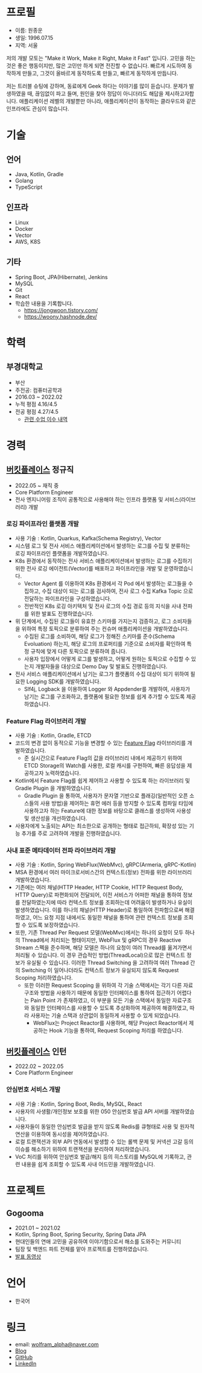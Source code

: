 # 프로필

- 이름: 원종운
- 생일: 1996.07.15
- 지역: 서울

저의 개발 모토는 "Make it Work, Make it Right, Make it Fast" 입니다. 고민을 하는 것은 좋은 행동이지만, 많은 고민만 하게 되면 전진할 수 없습니다. 빠르게 시도하여 동작하게 만들고, 그것이 올바르게 동작하도록 만들고, 빠르게 동작하게 만듭니다. 

저는 트러블 슈팅에 강하며, 동료에게 Geek 하다는 이야기를 많이 듣습니다. 문제가 발생하였을 때, 끊임없이 파고 들며, 원인을 찾아 정답이 아니더라도 해답을 제시하고자합니다.
애플리케이션 레벨의 개발뿐만 아니라, 애플리케이션이 동작하는 클라우드와 같은 인프라에도 관심이 많습니다.

# 기술

## 언어

- Java, Kotlin, Gradle
- Golang
- TypeScript

## 인프라

- Linux
- Docker
- Vector
- AWS, K8S

## 기타

- Spring Boot, JPA(Hibernate), Jenkins
- MySQL
- Git
- React
- 학습한 내용을 기록합니다.
  - <https://jongwoon.tistory.com/>
  - <https://woony.hashnode.dev/>

# 학력

## 부경대학교

- 부산
- 주전공: 컴퓨터공학과
- 2016.03 ~ 2022.02
- 누적 평점 4.16/4.5
- 전공 평점 4.27/4.5
  - [관련 수업 이수 내역](./COURSE.md)

# 경력

## [버킷플레이스](https://www.bucketplace.com/) 정규직

- 2022.05 ~ 재직 중
- Core Platform Engineer
- 전사 엔지니어링 조직이 공통적으로 사용해야 하는 인프라 플랫폼 및 서비스(라이브러리) 개발

### 로깅 파이프라인 플랫폼 개발

- 사용 기술 : Kotlin, Quarkus, Kafka(Schema Registry), Vector
- 시스템 로그 및 전사 서비스 애플리케이션에서 발생하는 로그를 수집 및 분류하는 로깅 파이프라인 플랫폼을 개발하였습니다.
- K8s 환경에서 동작하는 전사 서비스 애플리케이션에서 발생하는 로그를 수집하기 위한 전사 로깅 에이전트(Vector)를 배포하고 파이프라인을 개발 및 운영하였습니다.
   - Vector Agent 를 이용하여 K8s 환경에서 각 Pod 에서 발생하는 로그들을 수집하고, 수집 대상이 되는 로그를 검사하여, 전사 로그 수집 Kafka Topic 으로 전달하는 파이프라인을 구성하였습니다.
   - 전반적인 K8s 로깅 아키텍처 및 전사 로그의 수집 경로 등의 지식을 사내 전파를 위한 발표도 진행하였습니다.
- 위 단계에서, 수집된 로그들이 유효한 스키마를 가지는지 검증하고, 로그 소비자들을 위하여 특정 토픽으로 분류하여 주는 컨슈머 애플리케이션을 개발하였습니다.
   - 수집된 로그를 소비하여, 해당 로그가 정해진 스키마를 준수(Schema Evoluation) 하는지, 해당 로그의 프로퍼티를 기준으로 소비자를 확인하여 특정 규칙에 맞게 다른 토픽으로 분류하여 줍니다.
   - 사용자 입장에서 어떻게 로그를 발생하고, 어떻게 원하는 토픽으로 수집할 수 있는지 개발자들을 대상으로 Demo Day 및 발표도 진행하였습니다.
- 전사 서비스 애플리케이션에서 남기는 로그가 플랫폼의 수집 대상이 되기 위하여 필요한 Logging SDK를 개발하였습니다.
   - Slf4j, Logback 을 이용하여 Logger 와 Appdender를 개발하여, 사용자가 남기는 로그를 구조화하고, 플랫폼에 필요한 정보를 쉽게 추가할 수 있도록 제공하였습니다.

### Feature Flag 라이브러리 개발

- 사용 기술 : Kotlin, Gradle, ETCD
- 코드의 변경 없이 동적으로 기능을 변경할 수 있는 [Feature Flag](https://martinfowler.com/articles/feature-toggles.html) 라이브러리를 개발하였습니다.
  - 준 실시간으로 Feature Flag의 값을 라이브러리 내에서 제공하기 위하여 ETCD Storage의 Watch를 사용한, 로컬 캐시를 구현하여, 빠른 응답성을 제공하고자 노력하였습니다.
- Kotlin에서 Feature Flag를 쉽게 제어하고 사용할 수 있도록 하는 라이브러리 및 Gradle Plugin 을 개발하였습니다.
  - Gradle Plugin 을 통하여, 사용자가 문자열 기반으로 플래깅(일반적인 오픈 소스들의 사용 방법)을 제어하는 휴먼 에러 등을 방지할 수 있도록 컴파일 타임에 사용하고자 하는 Feature에 대한 정보를 바탕으로 클래스를 생성하여 사용성 및 생산성을 개선하였습니다.
- 사용자에게 노출되는 API는 최소한으로 공개하는 형태로 접근하되, 확장성 있는 기능 추가를 주로 고려하여 개발을 진행하였습니다.

### 사내 표준 메타데이터 전파 라이브러리 개발

- 사용 기술 : Kotlin, Spring WebFlux(WebMvc), gRPC(Armeria, gRPC-Kotlin)
- MSA 환경에서 여러 마이크로서비스간의 컨텍스트(정보) 전파를 위한 라이브러리 개발하였습니다.
- 기존에는 여러 채널(HTTP Header, HTTP Cookie, HTTP Request Body, HTTP Query)로 파편화되어 전달되어, 이전 서비스가 어떠한 채널을 통하여 정보를 전달하였는지에 따라 컨텍스트 정보를 조회하는데 어려움이 발생하거나 유실이 발생하였습니다. 이를 하나의 채널(HTTP Header)로 통일하여 전파함으로써 해결하였고, 어느 요청 지점 내에서도 동일한 채널을 통하여 관련 컨텍스트 정보를 조회할 수 있도록 보장하였습니다.
- 또한, 기존 Thread Per Request 모델(WebMvc)에서는 하나의 요청이 모두 하나의 Thread에서 처리되는 형태이지만, WebFlux 및 gRPC의 경우 Reactive Stream 스펙을 준수하며, 해당 모델은 하나의 요청이 여러 Thread를 옮겨가면서 처리될 수 있습니다. 이 경우 관습적인 방법(ThreadLocal)으로 많은 컨텍스트 정보가 유실될 수 있습니다. 이러한 Thread Switching 을 고려하여 여러 Thread 간의 Switching 이 일어나더라도 컨텍스트 정보가 유실되지 않도록 Request Scoping 처리하였습니다.
   - 또한 이러한 Request Scoping 을 위하여 각 기술 스택에서는 각기 다른 자료구조와 방법을 사용하기 때문에 동일한 인터페이스를 통하여 접근하기 어렵다는 Pain Point 가 존재하였고, 이 부분을 모든 기술 스택에서 동일한 자료구조와 동일한 인터페이스를 사용할 수 있도록 추상화하여 제공하여 해결하였고, 따라 사용자는 기술 스택과 상관없이 동일하게 사용할 수 있게 되었습니다.
      - WebFlux는 Project Reactor를 사용하며, 해당 Project Reactor에서 제공하는 Hook 기능을 통하여, Request Scoping 처리를 하였습니다.

## [버킷플레이스](https://www.bucketplace.com/) 인턴

- 2022.02 ~ 2022.05
- Core Platform Engineer

### 안심번호 서비스 개발

- 사용 기술 : Kotlin, Spring Boot, Redis, MySQL, React
- 사용자의 사생활/개인정보 보호를 위한 050 안심번호 발급 API 서버를 개발하였습니다.
- 사용자들이 동일한 안심번호 발급을 받지 않도록 Redis를 큐형태로 사용 및 원자적 연산을 이용하여 동시성을 제어하였습니다.
- 로컬 트랜잭션과 외부 API 연동에서 발생할 수 있는 롤백 문제 및 커넥션 고갈 등의 이슈를 해소하기 위하여 트랜잭션을 분리하여 처리하였습니다.
- VoC 처리를 위하여 안심번호 발급/해지 등의 히스토리를 MySQL에 기록하고, 관련 내용을 쉽게 조회할 수 있도록 사내 어드민을 개발하였습니다.


# 프로젝트

## Gogooma

- 2021.01 ~ 2021.02
- Kotlin, Spring Boot, Spring Security, Spring Data JPA
- 현대인들의 연애 고민을 공유하여 이야기함으로서 해소를 도와주는 커뮤니티
- 팀장 및 백엔드 파트 전체를 맡아 프로젝트를 진행하였습니다.
- [발표 동영상](https://youtu.be/shzG5MkYtOM?t=2651)

# 언어

- 한국어

# 링크

- email: <wolfram_alpha@naver.com>
- [Blog](https://jongwoon.tistory.com/)
- [GitHub](https://github.com/WonJongWoon)
- [LinkedIn](https://www.linkedin.com/in/woony-won/)
